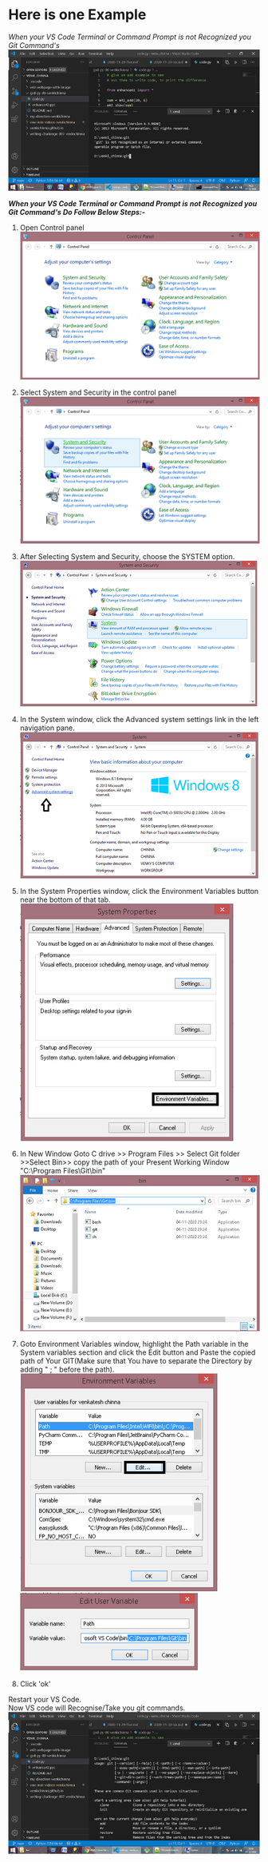 # Here is one Example

_When your VS Code Terminal or Command Prompt is not Recognized you Git Command's_    
![picture1](problem.png)  

**_When your VS Code Terminal or Command Prompt is not Recognized you Git Command's Do Follow Below Steps:-_**

1. Open Control panel    
![example1](step1.png)   

2. Select System and Security in the control panel     
![exapmle2](step2.png)     

3. After Selecting System and Security, choose the SYSTEM option.    
![example3](step3.png)     

4. In the System window, click the Advanced system settings link in the left navigation pane.      
![example4](step4.png)    

5. In the System Properties window, click the Environment Variables button near the bottom of that tab.     
![example5](step5.png)  

6. In New Window Goto C drive >> Program Files >> Select Git folder >>Select Bin>> copy the path of your Present Working Window "C:\Program Files\Git\bin"      
![example6](step6.png)     

7. Goto Environment Variables window, highlight the Path variable in the System variables section and click the Edit button and Paste the copied path of Your GIT(Make sure that You have to separate the Directory by adding " ; " before the path).  
![example7](step7.png) ![example8](step7a.png)   

8. Click 'ok'   

Restart your VS Code.     
Now VS code will Recognise/Take you git commands.      
![final result](finalresult.png)    
